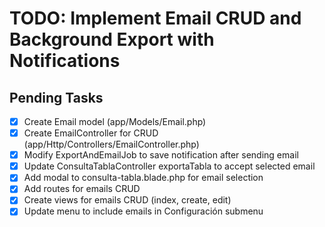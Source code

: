 # TODO: Implement Email CRUD and Background Export with Notifications

## Pending Tasks
- [x] Create Email model (app/Models/Email.php)
- [x] Create EmailController for CRUD (app/Http/Controllers/EmailController.php)
- [x] Modify ExportAndEmailJob to save notification after sending email
- [x] Update ConsultaTablaController exportaTabla to accept selected email
- [x] Add modal to consulta-tabla.blade.php for email selection
- [x] Add routes for emails CRUD
- [x] Create views for emails CRUD (index, create, edit)
- [x] Update menu to include emails in Configuración submenu
